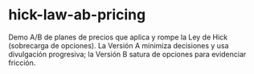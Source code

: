 # hick-law-ab-pricing
Demo A/B de planes de precios que aplica y rompe la Ley de Hick (sobrecarga de opciones). La Versión A minimiza decisiones y usa divulgación progresiva; la Versión B satura de opciones para evidenciar fricción.
